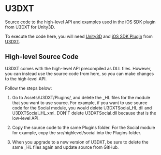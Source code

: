 U3DXT
=====

Source code to the high-level API and examples used in the iOS SDK plugin from U3DXT for Unity3D.

To execute the code here, you will need <a href="http://www.unity3d.com">Unity3D</a> and <a href="http://u3d.as/content/vitapoly-inc/i-os-sdk-native-api-access-from-c-javascript-and-boo/50g">iOS SDK Plugin</a> from <a href="http://u3dxt.com">U3DXT</a>.


High-level Source Code
----------------------
U3DXT comes with the high-level API precompiled as DLL files. However, you can instead use the source code from here, so you can make changes to the high-level API.

Follow the steps below:

1.  Go to Assets/U3DXT/Plugins/, and delete the _HL files for the module that you want to use source.  For example, if you want to use source code for the Social module, you would delete U3DXTSocial_HL.dll and U3DXTSocial_HL.xml.  DON'T delete U3DXTSocial.dll because that is the low-level API.

2.  Copy the source code to the same Plugins folder.  For the Social module for example, copy the src/highlevel/social into the Plugins folder.

3.  When you upgrade to a new version of U3DXT, be sure to delete the same _HL files again and update source from GitHub.
